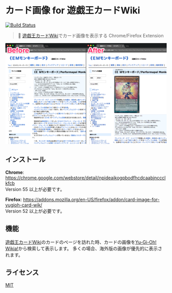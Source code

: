 # カード画像 for 遊戯王カードWiki

[![Build Status](https://travis-ci.org/uu1t/card-image-for-yugioh-card-wiki.svg?branch=master)](https://travis-ci.org/uu1t/card-image-for-yugioh-card-wiki)

> :flower_playing_cards: [遊戯王カードWiki](http://yugioh-wiki.net/)でカード画像を表示する Chrome/Firefox Extension

![Screen Shot](./images/screenshot.png)

## インストール

**Chrome**: https://chrome.google.com/webstore/detail/npideaikogpbodfhcdcaabjnccclkfcb  
Version 55 以上が必要です。

**Firefox**: https://addons.mozilla.org/en-US/firefox/addon/card-image-for-yugioh-card-wik/  
Version 52 以上が必要です。

## 機能

[遊戯王カードWiki](http://yugioh-wiki.net/)のカードのページを訪れた時、カードの画像を[Yu-Gi-Oh! Wikia!](http://yugioh.wikia.com/wiki/Yu-Gi-Oh!_Wikia)から検索して表示します。
多くの場合、海外版の画像が優先的に表示されます。

## ライセンス

[MIT](https://choosealicense.com/licenses/mit/)
